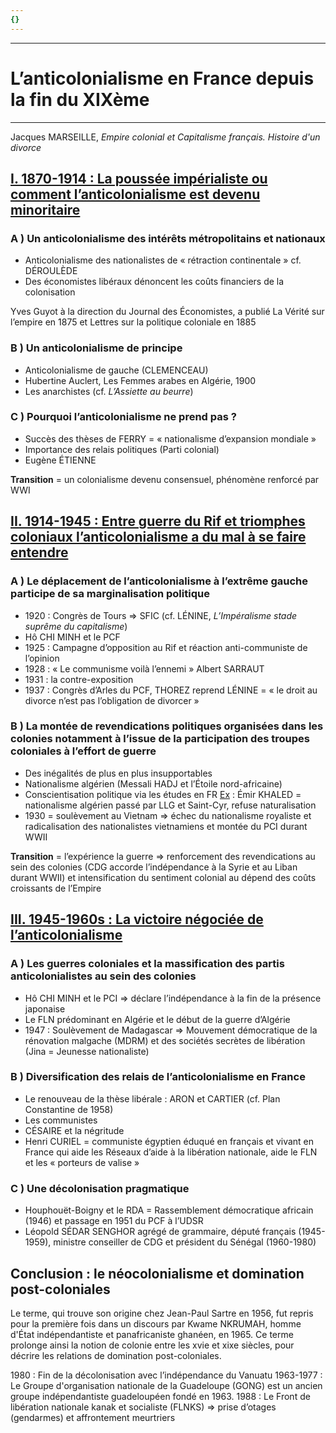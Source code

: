 ```yaml
---
{}
---
```

***
# L’anticolonialisme en France depuis la fin du XIXème
***
Jacques MARSEILLE, *Empire colonial et Capitalisme français. Histoire d'un divorce* 
## <u>I. 1870-1914 : La poussée impérialiste ou comment l’anticolonialisme est devenu minoritaire</u> 

### A ) Un anticolonialisme des intérêts métropolitains et nationaux 

- Anticolonialisme des nationalistes de « rétraction continentale » cf. DÉROULÈDE
- Des économistes libéraux dénoncent les coûts financiers de la colonisation

Yves Guyot à la direction du Journal des Économistes, a publié La Vérité sur l’empire en 1875 et Lettres sur la politique coloniale en 1885

### B ) Un anticolonialisme de principe 

- Anticolonialisme de gauche (CLEMENCEAU) 
- Hubertine Auclert, Les Femmes arabes en Algérie, 1900
- Les anarchistes (cf. *L’Assiette au beurre*)

### C ) Pourquoi l’anticolonialisme ne prend pas ? 

- Succès des thèses de FERRY = « nationalisme d’expansion mondiale »
- Importance des relais politiques (Parti colonial)
- Eugène ÉTIENNE

**Transition** = un colonialisme devenu consensuel, phénomène renforcé par WWI 

## <u>II. 1914-1945 : Entre guerre du Rif et triomphes coloniaux  l’anticolonialisme a du mal à se faire entendre</u> 

### A ) Le déplacement de l’anticolonialisme à l’extrême gauche participe de sa marginalisation politique 

- 1920 : Congrès de Tours ⇒ SFIC (cf. LÉNINE, *L’Impéralisme stade suprême du capitalisme*)
- Hô CHI MINH et le PCF 
- 1925 : Campagne d’opposition au Rif et réaction anti-communiste de l’opinion 
- 1928 : « Le communisme voilà l’ennemi » Albert SARRAUT 
- 1931 : la contre-exposition  
- 1937 : Congrès d’Arles du PCF, THOREZ reprend LÉNINE = « le droit au divorce n’est pas l’obligation de divorcer »

### B ) La montée de revendications politiques organisées dans les colonies notamment à l’issue de la participation des troupes coloniales à l’effort de guerre 

- Des inégalités de plus en plus insupportables 
- Nationalisme algérien (Messali HADJ et l’Étoile nord-africaine)
- Conscientisation politique via les études en FR <u>Ex</u> : Émir KHALED = nationalisme algérien passé par LLG et Saint-Cyr, refuse naturalisation 
- 1930 = soulèvement au Vietnam ⇒ échec du nationalisme royaliste et radicalisation des nationalistes vietnamiens et montée du PCI durant WWII 

**Transition** = l’expérience la guerre ⇒ renforcement des revendications au sein des colonies (CDG accorde l’indépendance à la Syrie et au Liban durant WWII) et intensification du sentiment colonial au dépend des coûts croissants de l’Empire 

## <u>III. 1945-1960s : La victoire négociée de l’anticolonialisme</u>

### A ) Les guerres coloniales et la massification des partis anticolonialistes au sein des colonies 

- Hô CHI MINH et le PCI ⇒ déclare l’indépendance à la fin de la présence japonaise 
- Le FLN prédominant en Algérie et le début de la guerre d’Algérie 
- 1947 : Soulèvement de Madagascar ⇒ Mouvement démocratique de la rénovation malgache (MDRM) et des sociétés secrètes de libération (Jina = Jeunesse nationaliste)

### B ) Diversification des relais de l’anticolonialisme en France

- Le renouveau de la thèse libérale : ARON et CARTIER (cf. Plan Constantine de 1958)
- Les communistes 
- CÉSAIRE et la négritude 
- Henri CURIEL = communiste égyptien éduqué en français et vivant en France qui aide les Réseaux d’aide à la libération nationale, aide le FLN et les « porteurs de valise »

### C ) Une décolonisation pragmatique 

- Houphouët-Boigny et le RDA = Rassemblement démocratique africain (1946) et passage en 1951 du PCF à l’UDSR 
- Léopold SÉDAR SENGHOR agrégé de grammaire, député français (1945-1959), ministre conseiller de CDG et président du Sénégal (1960-1980)

## Conclusion : le néocolonialisme et domination post-coloniales 

Le terme, qui trouve son origine chez Jean-Paul Sartre en 1956, fut repris pour la première fois dans un discours par Kwame NKRUMAH, homme d'État indépendantiste et panafricaniste ghanéen, en 1965. Ce terme prolonge ainsi la notion de colonie entre les xvie et xixe siècles, pour décrire les relations de domination post-coloniales.

1980 : Fin de la décolonisation avec l’indépendance du Vanuatu
1963-1977 : Le Groupe d'organisation nationale de la Guadeloupe (GONG) est un ancien groupe indépendantiste guadeloupéen fondé en 1963.
1988 : Le Front de libération nationale kanak et socialiste (FLNKS) ⇒ prise d’otages (gendarmes) et affrontement meurtriers 







